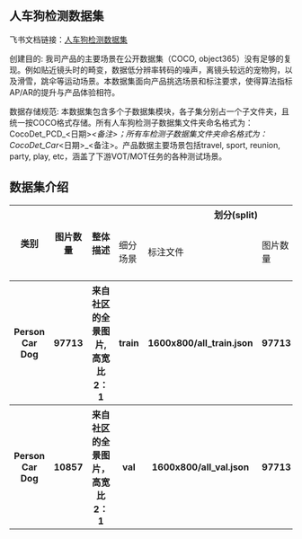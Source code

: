 
## 人车狗检测数据集
飞书文档链接：[人车狗检测数据集 ](https://arashivision.feishu.cn/wiki/wikcnt58KHrWlJ3Ig5HnCaCkSzc)  


创建目的: 我司产品的主要场景在公开数据集（COCO, object365）没有足够的复现。例如贴近镜头时的畸变，数据低分辨率转码的噪声，离镜头较远的宠物狗，以及滑雪，跳伞等运动场景。本数据集面向产品挑选场景和标注要求，使得算法指标AP/AR的提升与产品体验相符。

数据存储规范: 本数据集包含多个子数据集模块，各子集分别占一个子文件夹，且统一按COCO格式存储。所有人车狗检测子数据集文件夹命名格式为：CocoDet_PCD_<日期>_<备注>；所有车检测子数据集文件夹命名格式为：CocoDet_Car_<日期>_<备注>。产品数据主要场景包括travel, sport, reunion, party, play, etc，涵盖了下游VOT/MOT任务的各种测试场景。

## 数据集介绍

<table>
    <tr>
        <th rowspan="2"> 类别 </th> 
        <th rowspan="2"> 图片数量 </th> 
        <th rowspan="2"> 整体描述 </th> 
        <th colspan="5"> 划分(split) </th>  
    </tr>
    <tr> 
        <td> 细分场景 </td>
        <td> 标注文件 </td>
        <td> 图片数量 </td>
        <td> 检测框数量 </td>
        <td> 细分描述 </td>
    </tr>
    <tr> 
        <th> Person Car Dog  </th>  
        <th> 97713 </th> 
        <th> 来自社区的全景图片,高宽比2：1  </th> 
        <th> train  </th> 
        <th> 1600x800/all_train.json  </th>  
        <th> 97713 </th> 
        <th> 492005 </th> 
        <th> 训练样本  </th>   
    </tr>
    <tr> 
        <th> Person Car Dog  </th>  
        <th> 10857 </th> 
        <th> 来自社区的全景图片，高宽比2：1  </th> 
        <th> val  </th> 
        <th> 1600x800/all_val.json  </th>  
        <th> 97713 </th> 
        <th> 55211 </th> 
        <th> 测试样本  </th>   
    </tr>
</table>
